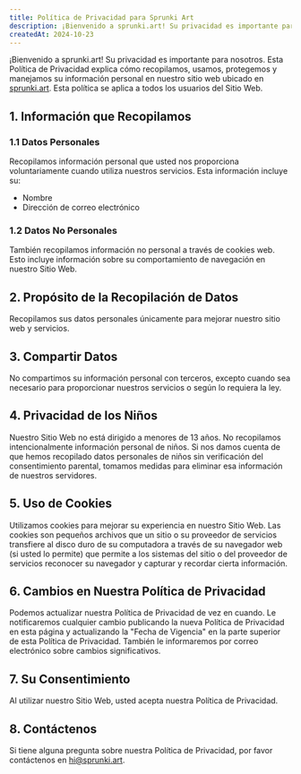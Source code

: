 ```yaml
---
title: Política de Privacidad para Sprunki Art
description: ¡Bienvenido a sprunki.art! Su privacidad es importante para nosotros. Esta Política de Privacidad explica cómo recopilamos, usamos, protegemos y manejamos su información personal en nuestro sitio web ubicado en sprunki.art. Esta política se aplica a todos los usuarios del Sitio Web.
createdAt: 2024-10-23
---
```


¡Bienvenido a sprunki.art! Su privacidad es importante para nosotros. Esta Política de Privacidad explica cómo recopilamos, usamos, protegemos y manejamos su información personal en nuestro sitio web ubicado en [sprunki.art](https://sprunki.art/). Esta política se aplica a todos los usuarios del Sitio Web.

## 1. Información que Recopilamos

### 1.1 Datos Personales

Recopilamos información personal que usted nos proporciona voluntariamente cuando utiliza nuestros servicios. Esta información incluye su:

- Nombre
- Dirección de correo electrónico

### 1.2 Datos No Personales

También recopilamos información no personal a través de cookies web. Esto incluye información sobre su comportamiento de navegación en nuestro Sitio Web.

## 2. Propósito de la Recopilación de Datos

Recopilamos sus datos personales únicamente para mejorar nuestro sitio web y servicios.

## 3. Compartir Datos

No compartimos su información personal con terceros, excepto cuando sea necesario para proporcionar nuestros servicios o según lo requiera la ley.

## 4. Privacidad de los Niños

Nuestro Sitio Web no está dirigido a menores de 13 años. No recopilamos intencionalmente información personal de niños. Si nos damos cuenta de que hemos recopilado datos personales de niños sin verificación del consentimiento parental, tomamos medidas para eliminar esa información de nuestros servidores.

## 5. Uso de Cookies

Utilizamos cookies para mejorar su experiencia en nuestro Sitio Web. Las cookies son pequeños archivos que un sitio o su proveedor de servicios transfiere al disco duro de su computadora a través de su navegador web (si usted lo permite) que permite a los sistemas del sitio o del proveedor de servicios reconocer su navegador y capturar y recordar cierta información.

## 6. Cambios en Nuestra Política de Privacidad

Podemos actualizar nuestra Política de Privacidad de vez en cuando. Le notificaremos cualquier cambio publicando la nueva Política de Privacidad en esta página y actualizando la "Fecha de Vigencia" en la parte superior de esta Política de Privacidad. También le informaremos por correo electrónico sobre cambios significativos.

## 7. Su Consentimiento

Al utilizar nuestro Sitio Web, usted acepta nuestra Política de Privacidad.

## 8. Contáctenos

Si tiene alguna pregunta sobre nuestra Política de Privacidad, por favor contáctenos en [hi@sprunki.art](mailto:hi@sprunki.art).